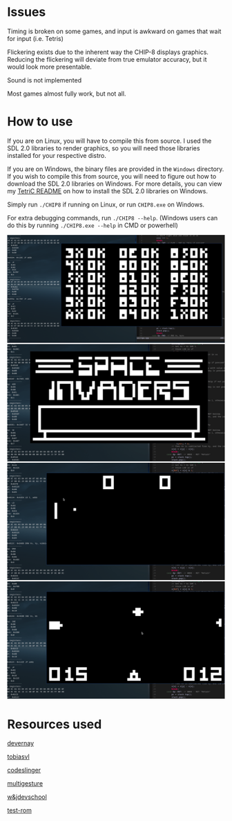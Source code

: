 # Issues
Timing is broken on some games, and input is awkward on games that wait for input (i.e. Tetris)

Flickering exists due to the inherent way the CHIP-8 displays graphics. Reducing the flickering will deviate from true emulator
accuracy, but it would look more presentable.

Sound is not implemented

Most games almost fully work, but not all.

# How to use

If you are on Linux, you will have to compile this from source. I used the SDL 2.0 libraries to render graphics, so you will need those libraries installed for your respective distro.

If you are on Windows, the binary files are provided in the ``Windows`` directory. If you wish to compile this from source, you will need to figure out how to download the SDL 2.0 libraries on Windows. For more details, you can view my [TetriC README](https://github.com/hosua/TetriC#compiling-on-windows) on how to install the SDL 2.0 libraries on Windows. 

Simply run ``./CHIP8`` if running on Linux, or run ``CHIP8.exe`` on Windows.

For extra debugging commands, run ``./CHIP8 --help``. (Windows users can do this by running ``./CHIP8.exe --help`` in CMD or powerhell)

![opcode-test](images/opcode_test.png)
![invaders](images/invaders.gif)
![pong](images/pong.gif)
![UFO](images/ufo.gif)

# Resources used
[devernay](http://devernay.free.fr/hacks/chip8/C8TECH10.HTM)

[tobiasvl](https://tobiasvl.github.io/blog/write-a-chip-8-emulator/)

[codeslinger](http://www.codeslinger.co.uk/pages/projects/chip8.html)

[multigesture](https://multigesture.net/articles/how-to-write-an-emulator-chip-8-interpreter/)

[w&jdevschool](https://blog.wjdevschool.com/blog/video-game-console-emulator/)

[test-rom](https://github.com/corax89/chip8-test-rom)


